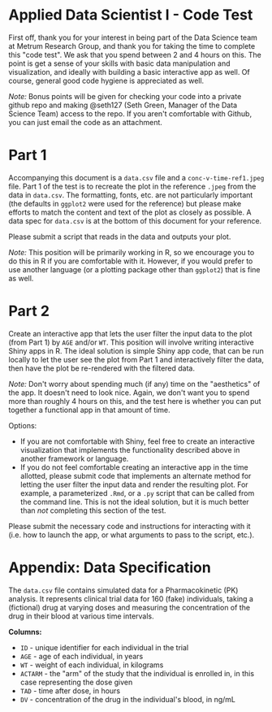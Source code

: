 # Applied Data Scientist I - Code Test

First off, thank you for your interest in being part of the Data Science team at Metrum Research Group, and thank you for taking the time to complete this "code test". We ask that you spend between 2 and 4 hours on this. The point is get a sense of your skills with basic data manipulation and visualization, and ideally with building a basic interactive app as well. Of course, general good code hygiene is appreciated as well.

_Note:_ Bonus points will be given for checking your code into a private github repo and making @seth127 (Seth Green, Manager of the Data Science Team) access to the repo. If you aren't comfortable with Github, you can just email the code as an attachment.

# Part 1

Accompanying this document is a `data.csv` file and a `conc-v-time-ref1.jpeg` file. Part 1 of the test is to recreate the plot in the reference `.jpeg` from the data in `data.csv`. The formatting, fonts, etc. are not particularly important (the defaults in `ggplot2` were used for the reference) but please make efforts to match the content and text of the plot as closely as possible. A data spec for `data.csv` is at the bottom of this document for your reference.

Please submit a script that reads in the data and outputs your plot.

_Note:_ This position will be primarily working in R, so we encourage you to do this in R if you are comfortable with it. However, if you would prefer to use another language (or a plotting package other than `ggplot2`) that is fine as well. 

# Part 2

Create an interactive app that lets the user filter the input data to the plot (from Part 1) by `AGE` and/or `WT`. This position will involve writing interactive Shiny apps in R. The ideal solution is simple Shiny app code, that can be run locally to let the user see the plot from Part 1 and interactively filter the data, then have the plot be re-rendered with the filtered data.

_Note:_ Don't worry about spending much (if any) time on the "aesthetics" of the app. It doesn't need to look nice. Again, we don't want you to spend more than roughly 4 hours on this, and the test here is whether you can put together a functional app in that amount of time.

Options:

* If you are not comfortable with Shiny, feel free to create an interactive visualization that implements the functionality described above in another framework or language.
* If you do not feel comfortable creating an interactive app in the time allotted, please submit code that implements an alternate method for letting the user filter the input data and render the resulting plot. For example, a parameterized `.Rmd`, or a `.py` script that can be called from the command line. This is not the ideal solution, but it is much better than _not_ completing this section of the test.

Please submit the necessary code and instructions for interacting with it (i.e. how to launch the app, or what arguments to pass to the script, etc.).

# Appendix: Data Specification

The `data.csv` file contains simulated data for a Pharmacokinetic (PK) analysis. It represents clinical trial data for 160 (fake) individuals, taking a (fictional) drug at varying doses and measuring the concentration of the drug in their blood at various time intervals. 

**Columns:**

* `ID` - unique identifier for each individual in the trial
* `AGE` - age of each individual, in years
* `WT` - weight of each individual, in kilograms
* `ACTARM` - the "arm" of the study that the individual is enrolled in, in this case representing the dose given
* `TAD` - time after dose, in hours
* `DV` - concentration of the drug in the individual's blood, in ng/mL

